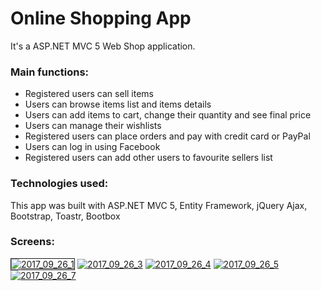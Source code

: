 # Online Shopping App
It's a ASP.NET MVC 5 Web Shop application.

<h3>Main functions:</h3>
<ul>
<li>Registered users can sell items</li>
<li>Users can browse items list and items details</li>
<li>Users can add items to cart, change their quantity and see final price</li>
<li>Users can manage their wishlists</li>
<li>Registered users can place orders and pay with credit card or PayPal</li>
<li>Users can log in using Facebook</li>
<li>Registered users can add other users to favourite sellers list</li>
</ul>

<h3>Technologies used:</h3>
This app was built with ASP.NET MVC 5, Entity Framework, jQuery Ajax, Bootstrap, Toastr, Bootbox

<h3>Screens:</h3>
<a href="https://ibb.co/mjxhKQ"><img src="https://preview.ibb.co/m76beQ/2017_09_26_1.png" alt="2017_09_26_1" border="1"></a>
<a href="https://ibb.co/bBQrDk"><img src="https://preview.ibb.co/koONKQ/2017_09_26_3.png" alt="2017_09_26_3" border="0"></a>
<a href="https://ibb.co/io19zQ"><img src="https://preview.ibb.co/gsHhKQ/2017_09_26_4.png" alt="2017_09_26_4" border="0"></a>
<a href="https://ibb.co/nLh4Yk"><img src="https://preview.ibb.co/nCz7m5/2017_09_26_5.png" alt="2017_09_26_5" border="0"></a>
<a href="https://ibb.co/jugytk"><img src="https://preview.ibb.co/m5rL65/2017_09_26_7.png" alt="2017_09_26_7" border="0"></a>
